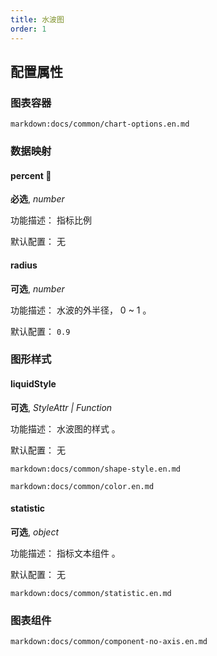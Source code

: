 ```yaml
---
title: 水波图
order: 1
---
```


## 配置属性

### 图表容器

`markdown:docs/common/chart-options.en.md`

### 数据映射

#### percent 📌

**必选**, _number_

功能描述： 指标比例

默认配置： 无

#### radius

**可选**, _number_

功能描述： 水波的外半径， 0 ~ 1 。

默认配置： `0.9`

### 图形样式

#### liquidStyle

**可选**, _StyleAttr | Function_

功能描述： 水波图的样式 。

默认配置： 无

`markdown:docs/common/shape-style.en.md`

`markdown:docs/common/color.en.md`

#### statistic

**可选**, _object_

功能描述： 指标文本组件 。

默认配置： 无

`markdown:docs/common/statistic.en.md`

### 图表组件

`markdown:docs/common/component-no-axis.en.md`

